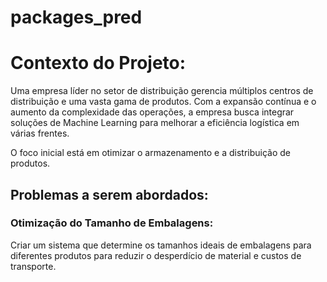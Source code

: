 # packages_pred
# Contexto do Projeto:


Uma empresa líder no setor de distribuição gerencia múltiplos centros de distribuição e uma vasta gama de produtos. Com a expansão contínua e o aumento da complexidade das operações, a empresa busca integrar soluções de Machine Learning para melhorar a eficiência logística em várias frentes.


O foco inicial está em otimizar o armazenamento e a distribuição de produtos.

## Problemas a serem abordados:

### Otimização do Tamanho de Embalagens:

Criar um sistema que determine os tamanhos ideais de embalagens para diferentes produtos para reduzir o desperdício de material e custos de transporte.

